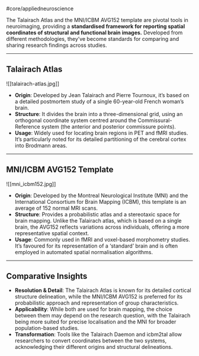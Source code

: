 #core/appliedneuroscience

The Talairach Atlas and the MNI/ICBM AVG152 template are pivotal tools in neuroimaging, providing a **standardised framework for reporting spatial coordinates of structural and functional brain images.** Developed from different methodologies, they’ve become standards for comparing and sharing research findings across studies.

---

## Talairach Atlas

![[talairach-atlas.jpg]]

- **Origin**: Developed by Jean Talairach and Pierre Tournoux, it’s based on a detailed postmortem study of a single 60-year-old French woman’s brain.
- **Structure**: It divides the brain into a three-dimensional grid, using an orthogonal coordinate system centred around the Commissural-Reference system (the anterior and posterior commissure points).
- **Usage**: Widely used for locating brain regions in PET and fMRI studies. It’s particularly noted for its detailed partitioning of the cerebral cortex into Brodmann areas.

---

## MNI/ICBM AVG152 Template

![[mni_icbm152.jpg]]

- **Origin**: Developed by the Montreal Neurological Institute (MNI) and the International Consortium for Brain Mapping (ICBM), this template is an average of 152 normal MRI scans.
- **Structure**: Provides a probabilistic atlas and a stereotaxic space for brain mapping. Unlike the Talairach atlas, which is based on a single brain, the AVG152 reflects variations across individuals, offering a more representative spatial context.
- **Usage**: Commonly used in fMRI and voxel-based morphometry studies. It’s favoured for its representation of a ‘standard’ brain and is often employed in automated spatial normalisation algorithms.

---

## Comparative Insights

- **Resolution & Detail**: The Talairach Atlas is known for its detailed cortical structure delineation, while the MNI/ICBM AVG152 is preferred for its probabilistic approach and representation of group characteristics.
- **Applicability**: While both are used for brain mapping, the choice between them may depend on the research question, with the Talairach being more suited for precise localisation and the MNI for broader population-based studies.
- **Transformation**: Tools like the Talairach Daemon and icbm2tal allow researchers to convert coordinates between the two systems, acknowledging their different origins and structural delineations.
